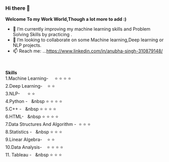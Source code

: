 ### Hi there 👋


**Welcome To my Work World,Though a lot more to add :)**
- 🔭 I’m currently improving my machine learning skills and Problem Solving Skills by practicing .
- 👯 I’m looking to collaborate on some Machine learning,Deep learning or NLP projects.
- 📫 Reach me: ...https://www.linkedin.com/in/anubha-singh-310879148/
<br/>


**Skills**<br/>
1.Machine Learning-&nbsp;&nbsp;&nbsp;&nbsp;         :star: :star: :star: :star:   <br/>
2.Deep Learning-&nbsp;&nbsp;&nbsp;                  :star: :star:                    <br/>
3.NLP-&nbsp;&nbsp;&nbsp;&nbsp;&nbsp;                           :star: :star:                               <br/>
4.Python -&nbsp;&nbsp;&nbsp;&nbsp                        :star: :star: :star: :star:            <br/>
5.C++ -&nbsp;&nbsp;&nbsp;&nbsp                           :star: :star: :star: :star:               <br/>
6.HTML-&nbsp;&nbsp;&nbsp;&nbsp                          :star: :star: :star: :star:               <br/>
7.Data Structures And Algorithm -&nbsp; :star: :star: :star:     <br/>
8.Statistics -&nbsp;&nbsp;&nbsp;&nbsp                  :star: :star: :star:                        <br/>
9.Linear Algebra-&nbsp;&nbsp;&nbsp;                 :star: :star:                            <br/>
10.Data Analysis-&nbsp;&nbsp;&nbsp;                 :star: :star: :star: :star:              <br/>
11. Tableau -&nbsp;&nbsp;&nbsp;&nbsp                     :star: :star: :star:                         <br/>
